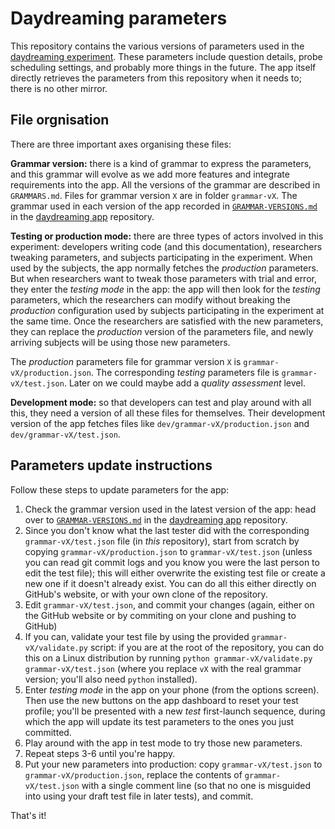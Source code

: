Daydreaming parameters
======================

This repository contains the various versions of parameters used in the [daydreaming experiment](http://daydreaming-the-app.net/). These parameters include question details, probe scheduling settings, and probably more things in the future. The app itself directly retrieves the parameters from this repository when it needs to; there is no other mirror.

File orgnisation
----------------

There are three important axes organising these files:

**Grammar version:** there is a kind of grammar to express the parameters, and this grammar will evolve as we add more features and integrate requirements into the app. All the versions of the grammar are described in `GRAMMARS.md`. Files for grammar version `X` are in folder `grammar-vX`. The grammar used in each version of the app recorded in [`GRAMMAR-VERSIONS.md`](https://github.com/daydreaming-experiment/app/blob/master/GRAMMAR-VERSIONS.md) in the [daydreaming app](https://github.com/daydreaming-experiment/app/) repository.

**Testing or production mode:** there are three types of actors involved in this experiment: developers writing code (and this documentation), researchers tweaking parameters, and subjects participating in the experiment. When used by the subjects, the app normally fetches the *production* parameters. But when researchers want to tweak those parameters with trial and error, they enter the *testing mode* in the app: the app will then look for the *testing* parameters, which the researchers can modify without breaking the *production* configuration used by subjects participating in the experiment at the same time. Once the researchers are satisfied with the new parameters, they can replace the *production* version of the parameters file, and newly arriving subjects will be using those new parameters.

The *production* parameters file for grammar version `X` is `grammar-vX/production.json`. The corresponding *testing* parameters file is `grammar-vX/test.json`. Later on we could maybe add a *quality assessment* level.

**Development mode:** so that developers can test and play around with all this, they need a version of all these files for themselves. Their development version of the app fetches files like `dev/grammar-vX/production.json` and `dev/grammar-vX/test.json`.

Parameters update instructions
------------------------------

Follow these steps to update parameters for the app:

1. Check the grammar version used in the latest version of the app: head over to [`GRAMMAR-VERSIONS.md`](https://github.com/daydreaming-experiment/app/blob/master/GRAMMAR-VERSIONS.md) in the [daydreaming app](https://github.com/daydreaming-experiment/app/) repository.
2. Since you don't know what the last tester did with the corresponding `grammar-vX/test.json` file (in *this* repository), start from scratch by copying `grammar-vX/production.json` to `grammar-vX/test.json` (unless you can read git commit logs and you know you were the last person to edit the test file); this will either overwrite the existing test file or create a new one if it doesn't already exist. You can do all this either directly on GitHub's website, or with your own clone of the repository.
3. Edit `grammar-vX/test.json`, and commit your changes (again, either on the GitHub website or by commiting on your clone and pushing to GitHub)
4. If you can, validate your test file by using the provided `grammar-vX/validate.py` script: if you are at the root of the repository, you can do this on a Linux distribution by running `python grammar-vX/validate.py grammar-vX/test.json` (where you replace `vX` with the real grammar version; you'll also need `python` installed).
5. Enter *testing mode* in the app on your phone (from the options screen). Then use the new buttons on the app dashboard to reset your test profile; you'll be presented with a new *test* first-launch sequence, during which the app will update its test parameters to the ones you just committed.
6. Play around with the app in test mode to try those new parameters.
7. Repeat steps 3-6 until you're happy.
8. Put your new parameters into production: copy `grammar-vX/test.json` to `grammar-vX/production.json`, replace the contents of `grammar-vX/test.json` with a single comment line (so that no one is misguided into using your draft test file in later tests), and commit.

That's it!

